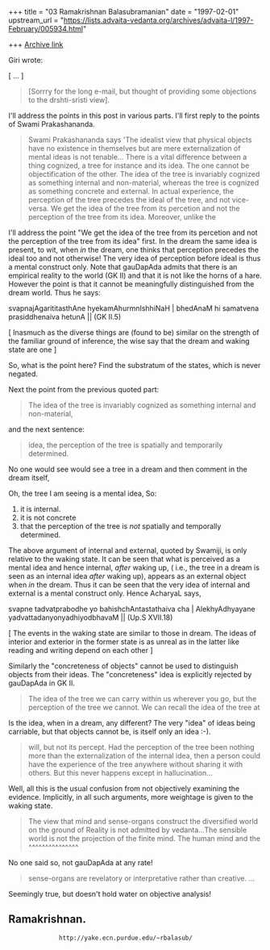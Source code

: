 +++
title = "03 Ramakrishnan Balasubramanian"
date = "1997-02-01"
upstream_url = "https://lists.advaita-vedanta.org/archives/advaita-l/1997-February/005934.html"

+++
[Archive link](https://lists.advaita-vedanta.org/archives/advaita-l/1997-February/005934.html)

Giri wrote:

[ ... ]

> [Sorrry for the long e-mail, but thought of providing some objections to
> the drshti-sristi view].

I'll address the points in this post in various parts. I'll first reply to the
points of Swami Prakashananda.

> Swami Prakashananda says
> 'The idealist view that physical objects have no existence in themselves
> but are mere externalization of mental ideas is not tenable...
> There is a vital difference between a thing cognized, a tree for instance
> and its idea. The one cannot be objectification of the other. The idea of
> the tree is invariably cognized as something internal and non-material,
> whereas the tree is cognized as something concrete and external. In
> actual experience, the perception of the tree precedes the ideal of the
> tree, and not vice-versa. We get the idea of the tree from its percetion
> and not the perception of the tree from its idea. Moreover, unlike the

I'll address the point "We get the idea of the tree from its percetion and not
the perception of the tree from its idea" first. In the dream the same idea is
present, to wit, when _in_ the dream, one thinks that perception precedes the
ideal too and not otherwise! The very idea of perception before ideal is thus a
mental construct only. Note that gauDapAda admits that there is an empirical
reality to the world (GK II) and that it is not like the horns of a hare.
However the point is that it cannot be meaningfully distinguished from the
dream world. Thus he says:

svapnajAgarititasthAne hyekamAhurmnIshhiNaH |
bhedAnaM hi samatvena prasiddhenaiva hetunA || (GK II.5)

[ Inasmuch as the diverse things are (found to be) similar on the strength of
the familiar ground of inference, the wise say that the dream and waking state
are one ]

So, what is the point here? Find the substratum of the states, which is never
negated.

Next the point from the previous quoted part:

> The idea of
> the tree is invariably cognized as something internal and non-material,

and the next sentence:

> idea, the perception of the tree is spatially and temporarily determined.

No one would see would see a tree in a dream and then comment in the dream
itself,

Oh, the tree I am seeing is a mental idea, So:

1. it is internal.
2. it is not concrete
3. that the perception of the tree is _not_ spatially and temporally determined.

The above argument of internal and external, quoted by Swamiji, is only relative
to the waking state. It can be seen that what is perceived as a mental idea and
hence internal, _after_ waking up, ( i.e., the tree in a dream is seen as an
internal idea _after_ waking up), appears as an external object when _in_ the
dream. Thus it can be seen that the very idea of internal and external is a
mental construct only. Hence AcharyaL says,

svapne tadvatprabodhe yo bahishchAntastathaiva cha |
AlekhyAdhyayane yadvattadanyonyadhiyodbhavaM || (Up.S XVII.18)

[ The events in the waking state are similar to those in dream. The ideas of
interior and exterior in the former state is as unreal as in the latter like
reading and writing depend on each other ]

Similarly the "concreteness of objects" cannot be used to distinguish objects
from their ideas. The "concreteness" idea is explicitly rejected by gauDapAda
in GK II.

> The idea of the tree we can carry within us wherever you go, but the
> perception of the tree we cannot. We can recall the idea of the tree at

Is the idea, when in a dream, any different? The very "idea" of ideas being
carriable, but that objects cannot be, is itself only an idea :-).

> will, but not its percept. Had the perception of the tree been nothing
> more than the externalization of the internal idea, then a person could
> have the experience of the tree anywhere without sharing it with others.
> But this never happens except in hallucination...

Well, all this is the usual confusion from not objectively examining the
evidence. Implicitly, in all such arguments, more weightage is given to the
waking state.

> The view that mind and sense-organs construct the diversified world on
> the ground of Reality is not admitted by vedanta...The sensible world is
> not the projection of the finite mind. The human mind and the
                        ^^^^^^^^^^^^^^^

No one said so, not gauDapAda at any rate!

> sense-organs are revelatory or interpretative rather than creative. ...

Seemingly true, but doesn't hold water on objective analysis!

Ramakrishnan.
--
                  http://yake.ecn.purdue.edu/~rbalasub/

